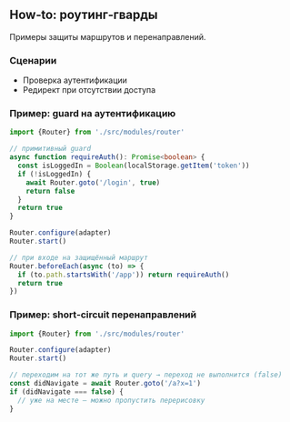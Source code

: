 ## How‑to: роутинг‑гварды

Примеры защиты маршрутов и перенаправлений.

### Сценарии

- Проверка аутентификации
- Редирект при отсутствии доступа

### Пример: guard на аутентификацию

```ts
import {Router} from './src/modules/router'

// примитивный guard
async function requireAuth(): Promise<boolean> {
  const isLoggedIn = Boolean(localStorage.getItem('token'))
  if (!isLoggedIn) {
    await Router.goto('/login', true)
    return false
  }
  return true
}

Router.configure(adapter)
Router.start()

// при входе на защищённый маршрут
Router.beforeEach(async (to) => {
  if (to.path.startsWith('/app')) return requireAuth()
  return true
})
```

### Пример: short‑circuit перенаправлений

```ts
import {Router} from './src/modules/router'

Router.configure(adapter)
Router.start()

// переходим на тот же путь и query → переход не выполнится (false)
const didNavigate = await Router.goto('/a?x=1')
if (didNavigate === false) {
  // уже на месте — можно пропустить перерисовку
}
```
